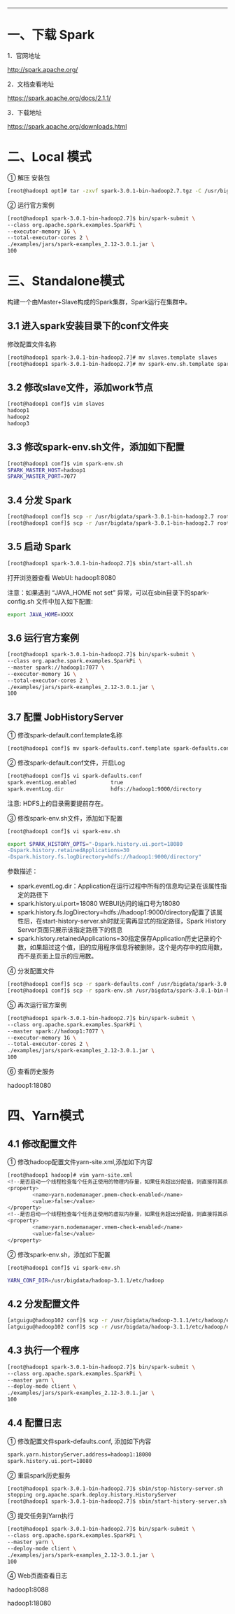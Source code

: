 


---
# 一、下载 Spark

1．官网地址

http://spark.apache.org/

2．文档查看地址

https://spark.apache.org/docs/2.1.1/

3．下载地址

https://spark.apache.org/downloads.html


# 二、Local 模式
① 解压 安装包
```bash
[root@hadoop1 opt]# tar -zxvf spark-3.0.1-bin-hadoop2.7.tgz -C /usr/bigdata/
```
② 运行官方案例
```bash
[root@hadoop1 spark-3.0.1-bin-hadoop2.7]$ bin/spark-submit \
--class org.apache.spark.examples.SparkPi \
--executor-memory 1G \
--total-executor-cores 2 \
./examples/jars/spark-examples_2.12-3.0.1.jar \
100
```

# 三、Standalone模式
构建一个由Master+Slave构成的Spark集群，Spark运行在集群中。

## 3.1 进入spark安装目录下的conf文件夹
修改配置文件名称
```bash
[root@hadoop1 spark-3.0.1-bin-hadoop2.7]# mv slaves.template slaves
[root@hadoop1 spark-3.0.1-bin-hadoop2.7]# mv spark-env.sh.template spark-env.sh
```

## 3.2 修改slave文件，添加work节点
```bash
[root@hadoop1 conf]$ vim slaves
hadoop1
hadoop2
hadoop3
```

## 3.3 修改spark-env.sh文件，添加如下配置
```bash
[root@hadoop1 conf]$ vim spark-env.sh
SPARK_MASTER_HOST=hadoop1
SPARK_MASTER_PORT=7077
```

## 3.4 分发 Spark
```bash
[root@hadoop1 conf]$ scp -r /usr/bigdata/spark-3.0.1-bin-hadoop2.7 root@hadoop2://usr/bigdata
[root@hadoop1 conf]$ scp -r /usr/bigdata/spark-3.0.1-bin-hadoop2.7 root@hadoop3://usr/bigdata
```

##  3.5 启动 Spark
```bash
[root@hadoop1 spark-3.0.1-bin-hadoop2.7]$ sbin/start-all.sh
```
打开浏览器查看 WebUI: hadoop1:8080

注意：如果遇到 “JAVA_HOME not set” 异常，可以在sbin目录下的spark-config.sh 文件中加入如下配置:
```bash
export JAVA_HOME=XXXX
```

## 3.6 运行官方案例
```bash
[root@hadoop1 spark-3.0.1-bin-hadoop2.7]$ bin/spark-submit \
--class org.apache.spark.examples.SparkPi \
--master spark://hadoop1:7077 \
--executor-memory 1G \
--total-executor-cores 2 \
./examples/jars/spark-examples_2.12-3.0.1.jar \
100
```

## 3.7 配置 JobHistoryServer
① 修改spark-default.conf.template名称
```bash
[root@hadoop1 conf]$ mv spark-defaults.conf.template spark-defaults.conf
```
② 修改spark-default.conf文件，开启Log
```bash
[root@hadoop1 conf]$ vi spark-defaults.conf
spark.eventLog.enabled           true
spark.eventLog.dir               hdfs://hadoop1:9000/directory
```
注意: HDFS上的目录需要提前存在。

③ 修改spark-env.sh文件，添加如下配置
```bash
[root@hadoop1 conf]$ vi spark-env.sh

export SPARK_HISTORY_OPTS="-Dspark.history.ui.port=18080 
-Dspark.history.retainedApplications=30 
-Dspark.history.fs.logDirectory=hdfs://hadoop1:9000/directory"
```
参数描述：
- spark.eventLog.dir：Application在运行过程中所有的信息均记录在该属性指定的路径下
- spark.history.ui.port=18080  WEBUI访问的端口号为18080
- spark.history.fs.logDirectory=hdfs://hadoop1:9000/directory配置了该属性后，在start-history-server.sh时就无需再显式的指定路径，Spark History Server页面只展示该指定路径下的信息
- spark.history.retainedApplications=30指定保存Application历史记录的个数，如果超过这个值，旧的应用程序信息将被删除，这个是内存中的应用数，而不是页面上显示的应用数。

④ 分发配置文件
```bash
[root@hadoop1 conf]$ scp -r spark-defaults.conf /usr/bigdata/spark-3.0.1-bin-hadoop2.7/conf
[root@hadoop1 conf]$ scp -r spark-env.sh /usr/bigdata/spark-3.0.1-bin-hadoop2.7/conf
```

⑤ 再次运行官方案例
```bash
[root@hadoop1 spark-3.0.1-bin-hadoop2.7]$ bin/spark-submit \
--class org.apache.spark.examples.SparkPi \
--master spark://hadoop1:7077 \
--executor-memory 1G \
--total-executor-cores 2 \
./examples/jars/spark-examples_2.12-3.0.1.jar \
100
```

⑥ 查看历史服务

hadoop1:18080



# 四、Yarn模式
## 4.1 修改配置文件
① 修改hadoop配置文件yarn-site.xml,添加如下内容
```bash
[root@hadoop1 hadoop]# vim yarn-site.xml
<!--是否启动一个线程检查每个任务正使用的物理内存量，如果任务超出分配值，则直接将其杀掉，默认是true -->
<property>
        <name>yarn.nodemanager.pmem-check-enabled</name>
        <value>false</value>
</property>
<!--是否启动一个线程检查每个任务正使用的虚拟内存量，如果任务超出分配值，则直接将其杀掉，默认是true -->
<property>
        <name>yarn.nodemanager.vmem-check-enabled</name>
        <value>false</value>
</property>
```
② 修改spark-env.sh，添加如下配置
```bash
[root@hadoop1 conf]$ vi spark-env.sh

YARN_CONF_DIR=/usr/bigdata/hadoop-3.1.1/etc/hadoop
```

## 4.2 分发配置文件
```bash
[atguigu@hadoop102 conf]$ scp -r /usr/bigdata/hadoop-3.1.1/etc/hadoop/etc/hadoop/yarn-site.xml root@hadoop2://usr/bigdata/hadoop-3.1.1/etc/hadoop/etc/hadoop/
[atguigu@hadoop102 conf]$ scp -r /usr/bigdata/hadoop-3.1.1/etc/hadoop/etc/hadoop/yarn-site.xml root@hadoop3://usr/bigdata/hadoop-3.1.1/etc/hadoop/etc/hadoop/
```

## 4.3 执行一个程序
```bash
[root@hadoop1 spark-3.0.1-bin-hadoop2.7]$ bin/spark-submit \
--class org.apache.spark.examples.SparkPi \
--master yarn \
--deploy-mode client \
./examples/jars/spark-examples_2.12-3.0.1.jar \
100
```

## 4.4 配置日志
① 修改配置文件spark-defaults.conf, 添加如下内容
```bash
spark.yarn.historyServer.address=hadoop1:18080
spark.history.ui.port=18080
```

② 重启spark历史服务
```bash
[root@hadoop1 spark-3.0.1-bin-hadoop2.7]$ sbin/stop-history-server.sh 
stopping org.apache.spark.deploy.history.HistoryServer
[root@hadoop1 spark-3.0.1-bin-hadoop2.7]$ sbin/start-history-server.sh 
```

③ 提交任务到Yarn执行
```bash
[root@hadoop1 spark-3.0.1-bin-hadoop2.7]$ bin/spark-submit \
--class org.apache.spark.examples.SparkPi \
--master yarn \
--deploy-mode client \
./examples/jars/spark-examples_2.12-3.0.1.jar \
100
```

④ Web页面查看日志

hadoop1:8088

hadoop1:18080
